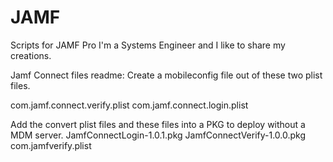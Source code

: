 # JAMF
Scripts for JAMF Pro
I'm a Systems Engineer and I like to share my creations.


Jamf Connect files readme:
Create a mobileconfig file out of these two plist files.

com.jamf.connect.verify.plist
com.jamf.connect.login.plist

Add the convert plist files and these files into a PKG to deploy without a MDM server.
JamfConnectLogin-1.0.1.pkg
JamfConnectVerify-1.0.0.pkg
com.jamfverify.plist
